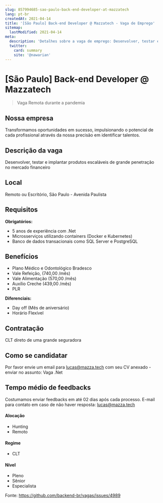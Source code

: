 ```yaml
---
slug: 857994685-sao-paulo-back-end-developer-at-mazzatech
lang: pt-br
createdAt: 2021-04-14
title: '[São Paulo] Back-end Developer @ Mazzatech - Vaga de Emprego'
sitemap:
  lastModified: 2021-04-14
meta:
  description: 'Detalhes sobre a vaga de emprego: Desenvolver, testar e implantar produtos escaláveis de grande penetração no mercado financeiro'
  twitter:
    card: summary
    site: '@nawarian'
---
```


# [São Paulo] Back-end Developer @ Mazzatech


> Vaga Remota durante a pandemia

## Nossa empresa

Transformamos oportunidades em sucesso, impulsionando o potencial de cada profissional através da nossa precisão em identificar talentos.

## Descrição da vaga

Desenvolver, testar e implantar produtos escaláveis de grande penetração no mercado financeiro

## Local

Remoto ou Escritório, São Paulo - Avenida Paulista

## Requisitos

**Obrigatórios:**
- 5 anos de experiência com .Net
- Microsserviços utilizando containers (Docker e Kubernetes)
- Banco de dados transacionais como SQL Server e PostgreSQL


## Benefícios

- Plano Médico e Odontológico Bradesco
- Vale Refeição, (740,00 /mês)
- Vale Alimentação (570,00 /mês)
- Auxílio Creche (439,00 /mês)
- PLR

**Diferenciais:**
- Day off (Mês de aniversário)
- Horário Flexível


## Contratação

CLT direto de uma grande seguradora

## Como se candidatar

Por favor envie um email para lucas@mazza.tech com seu CV anexado - enviar no assunto: Vaga .Net

## Tempo médio de feedbacks

Costumamos enviar feedbacks em até 02 dias após cada processo.
E-mail para contato em caso de não haver resposta: lucas@mazza.tech



#### Alocação
- Hunting
- Remoto

#### Regime
- CLT


#### Nível

- Pleno
- Sênior
- Especialista




Fonte: https://github.com/backend-br/vagas/issues/4989